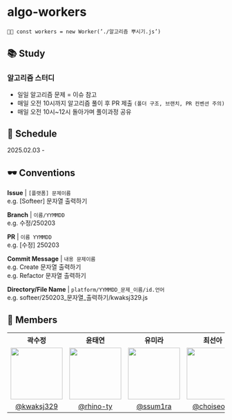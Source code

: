 # algo-workers

```
💪🏻 const workers = new Worker(’./알고리즘 뿌시기.js’)
```

## 📚 Study

### 알고리즘 스터디

- 일일 알고리즘 문제 = 이슈 참고
- 매일 오전 10시까지 알고리즘 풀이 후 PR 제출 `(폴더 구조, 브랜치, PR 컨벤션 주의)`
- 매일 오전 10시~12시 돌아가며 풀이과정 공유

## 📅 Schedule

2025.02.03 -

## 🕶️ Conventions

**Issue** | `[플랫폼] 문제이름`  
e.g. [Softeer] 문자열 출력하기

**Branch** | `이름/YYMMDD`  
e.g. 수정/250203

**PR** | `이름 YYMMDD`  
e.g. [수정] 250203

**Commit Message** | `내용 문제이름`  
e.g. Create 문자열 출력하기  
e.g. Refactor 문자열 출력하기

**Directory/File Name** | `platform/YYMMDD_문제_이름/id.언어`  
e.g. softeer/250203\_문자열\_출력하기/kwaksj329.js

## 🌻 Members

<table>
  <tr>
    <th>곽수정</th>
    <th>윤태연</th>
    <th>유미라</th>
    <th>최선아</th>
    <th>정다솔</th>
  </tr>
  <tr>
    <td><img src="https://github.com/user-attachments/assets/51fab285-bd79-420e-8626-c0ed8ee495e4" width="120" height="120"></td>
    <td><img src="https://github.com/user-attachments/assets/7859d594-9d43-439a-a035-af040d1b368b" width="120" height="120"></td>
    <td><img src="https://github.com/user-attachments/assets/c1abc9ca-780d-4677-825b-c18eed526fa1" width="120" height="120"></td>
    <td><img src="https://github.com/user-attachments/assets/b435b634-f676-407a-8fba-18c9bc1ace40" width="120" height="120"></td>
    <td><img src="https://github.com/user-attachments/assets/4c45e9b6-eb90-4257-bdfb-faf5b3eacde0" width="120" height="120"></td>
  </tr>
  <tr align="center">
    <td><a href="https://github.com/kwaksj329">@kwaksj329</a></td>
    <td><a href="https://github.com/rhino-ty">@rhino-ty</a></td>
    <td><a href="https://github.com/sweetyr928">@ssum1ra</a></td>
    <td><a href="https://github.com/choiseona">@choiseona</a></td>
    <td><a href="https://github.com/dbjoung">@dbjoung</a></td>
  </tr>
</table>

